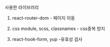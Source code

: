 사용한 라이브러리

1. react-router-dom - 페이지 이동

2. css module, scss, classnames - css중복 방지

3. react-hook-form, yup -유효성 검사
